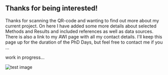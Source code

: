 ## Thanks for being interested!

Thanks for scanning the QR-code and wanting to find out more about my current project. On here I have added some more details about selected Methods and Results and included references as well as data sources. There is also a link to my AWI page with all my contact details.
I'll keep this page up for the duration of the PhD Days, but feel free to contact me if you ...

work in progress...

![test image](/DaSciRecon/images/test.png)

